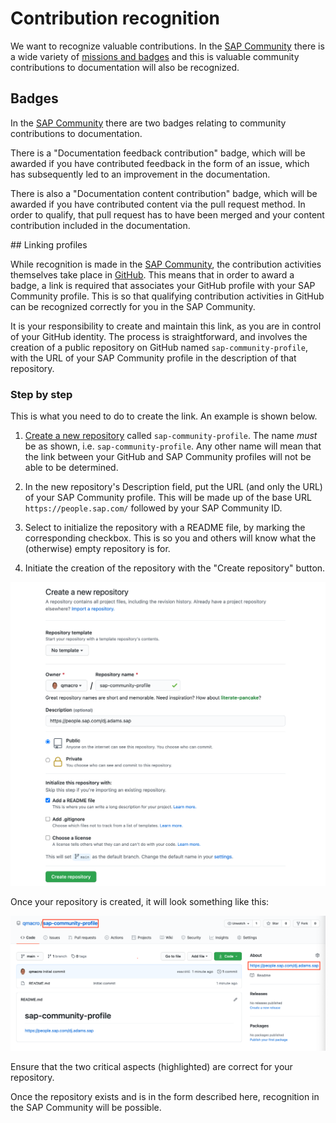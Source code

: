 # Contribution recognition

We want to recognize valuable contributions. In the [SAP Community][sap-community] there is a wide variety of [missions and badges][missions-badges] and this is valuable community contributions to documentation will also be recognized.

## Badges

In the [SAP Community][sap-community] there are two badges relating to community contributions to documentation.

There is a "Documentation feedback contribution" badge, which will be awarded if you have contributed feedback in the form of an issue, which has subsequently led to an improvement in the documentation.

There is also a "Documentation content contribution" badge, which will be awarded if you have contributed content via the pull request method. In order to qualify, that pull request has to have been merged and your content contribution included in the documentation.

## Linking profiles

While recognition is made in the [SAP Community][sap-community], the contribution activities themselves take place in [GitHub][github]. This means that in order to award a badge, a link is required that associates your GitHub profile with your SAP Community profile. This is so that qualifying contribution activities in GitHub can be recognized correctly for you in the SAP Community.

It is your responsibility to create and maintain this link, as you are in control of your GitHub identity. The process is straightforward, and involves the creation of a public repository on GitHub named `sap-community-profile`, with the URL of your SAP Community profile in the description of that repository.

### Step by step

This is what you need to do to create the link. An example is shown below.

1. [Create a new repository][github-new] called `sap-community-profile`. The name *must* be as shown, i.e. `sap-community-profile`. Any other name will mean that the link between your GitHub and SAP Community profiles will not be able to be determined.

1. In the new repository's Description field, put the URL (and only the URL) of your SAP Community profile. This will be made up of the base URL `https://people.sap.com/` followed by your SAP Community ID.

1. Select to initialize the repository with a README file, by marking the corresponding checkbox. This is so you and others will know what the (otherwise) empty repository is for.

1. Initiate the creation of the repository with the "Create repository" button.

![Example of repository creation](assets/repository-creation.png)

Once your repository is created, it will look something like this:

![Example of repository once created](assets/repository-overview.png)

Ensure that the two critical aspects (highlighted) are correct for your repository.

Once the repository exists and is in the form described here, recognition in the SAP Community will be possible.

[sap-community]: https://community.sap.com
[missions-badges]: https://community.sap.com/resources/missions-badges
[github]: https://github.com
[github-new]: https://github.com/new
